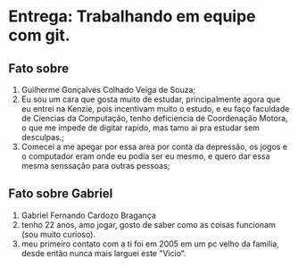 # Entrega: Trabalhando em equipe com git.

## Fato sobre <Guilher Colhado>

1. Guilherme Gonçalves Colhado Veiga de Souza;
2. Eu sou um cara que gosta muito de estudar, principalmente agora que eu entrei na Kenzie, pois incentivam muito o estudo, e eu faço faculdade de Ciencias da Computação, tenho deficiencia de Coordenação Motora, o que me impede de digitar rapido, mas tamo ai pra estudar sem desculpas.;
3. Comecei a me apegar por essa area por conta da depressão, os jogos e o computador eram onde eu podia ser eu mesmo, e quero dar essa mesma senssação para outras pessoas;

## Fato sobre Gabriel

1. Gabriel Fernando Cardozo Bragança
2. tenho 22 anos, amo jogar, gosto de saber como as coisas funcionam (sou muito curioso).
3. meu primeiro contato com a ti foi em 2005 em um pc velho da familia, desde então nunca mais larguei este "Vicio".